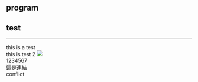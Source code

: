## program
## test
---
this is a test <br>
this is test 2
![](https://avatars.slack-edge.com/2020-11-25/1527503386626_319578f21381f9641cd8_512.png) <br>
1234567 <br>
[這是連結](https://slack.com/marketplace/A01BP7R4KNY-github) <br>
conflict